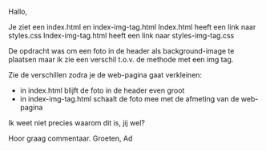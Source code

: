Hallo,

Je ziet een index.html en index-img-tag.html
Index.html heeft een link naar styles.css
Index-img-tag.html heeft een link naar styles-img-tag.css

De opdracht was om een foto in de header als background-image te plaatsen maar ik zie een verschil t.o.v. de methode met
een img tag.

Zie de verschillen zodra je de web-pagina gaat verkleinen:
- in index.html blijft de foto in de header even groot
- in index-img-tag.html schaalt de foto mee met de afmeting van de web-pagina 

Ik weet niet precies waarom dit is, jij wel?

Hoor graag commentaar.
Groeten,
Ad